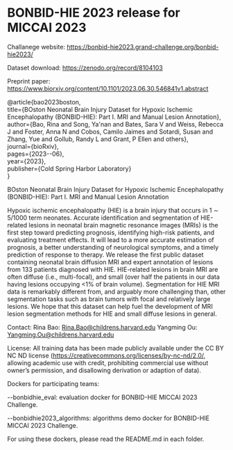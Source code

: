 # BONBID-HIE 2023 release for MICCAI 2023
Challanege website: https://bonbid-hie2023.grand-challenge.org/bonbid-hie2023/

Dataset download: https://zenodo.org/record/8104103

Preprint paper: https://www.biorxiv.org/content/10.1101/2023.06.30.546841v1.abstract

@article{bao2023boston,\
  title={BOston Neonatal Brain Injury Dataset for Hypoxic Ischemic Encephalopathy (BONBID-HIE): Part I. MRI and Manual Lesion Annotation},\
  author={Bao, Rina and Song, Ya'nan and Bates, Sara V and Weiss, Rebecca J and Foster, Anna N and Cobos, Camilo Jaimes and Sotardi, Susan and Zhang, Yue and Gollub, Randy L and Grant, P Ellen and others},\
  journal={bioRxiv},\
  pages={2023--06},\
  year={2023},\
  publisher={Cold Spring Harbor Laboratory}\
}

BOston Neonatal Brain Injury Dataset for Hypoxic Ischemic Encephalopathy (BONBID-HIE): Part I. MRI and Manual Lesion Annotation

Hypoxic ischemic encephalopathy (HIE) is a brain injury that occurs in 1 ∼ 5/1000 term neonates. 
Accurate identification and segmentation of HIE-related lesions in neonatal brain magnetic resonance images (MRIs) 
is the first step toward predicting prognosis, identifying high-risk patients, and evaluating treatment effects.
It will lead to a more accurate estimation of prognosis, a better understanding of neurological symptoms, and a 
timely prediction of response to therapy. We release the first public dataset containing neonatal brain diffusion 
MRI and expert annotation of lesions from 133 patients diagnosed with HIE. HIE-related lesions in brain MRI are 
often diffuse (i.e., multi-focal), and small (over half the patients in our data having lesions occupying <1% of brain volume). 
Segmentation for HIE MRI data is remarkably different from, and arguably more challenging than, other segmentation 
tasks such as brain tumors with focal and relatively large lesions. We hope that this dataset can help fuel the 
development of MRI lesion segmentation methods for HIE and small diffuse lesions in general.

Contact:
Rina Bao: Rina.Bao@childrens.harvard.edu
Yangming Ou: Yangming.Ou@childrens.harvard.edu

License:
All training data has been made publicly available under the CC BY NC ND license (https://creativecommons.org/licenses/by-nc-nd/2.0/, allowing academic use with credit, prohibiting commercial use without owner’s permission, and disallowing derivation or adaption of data). 

Dockers for participating teams:

--bonbidhie_eval: evaluation docker for BONBID-HIE MICCAI 2023 Challenge. 

--bonbidhie2023_algorithms: algorithms demo docker for BONBID-HIE MICCAI 2023 Challenge.

For using these dockers, please read the README.md in each folder.
